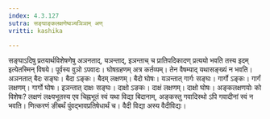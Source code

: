 ```yaml
---
index: 4.3.127
sutra: सङ्घाङ्कलक्षणेष्वञ्यञिञाम् अण्
vritti: kashika

---
```

सङ्घाऽदिषु प्रतयार्थविशेषणेषु अञनताद्, यञन्ताद्, इञन्ताच् च प्रातिपदिकादण् प्रत्ययो भवति तस्य इदम् इत्येतस्मिन् विषये। पूर्वस्य वुञो ऽपवादः। घोषग्रहणम् अत्र कर्तव्यम्। तेन वैषम्याद् यथासङ्ख्यं न भवति। अञनतात् बैदः सङ्घः। बैदा ऽङ्कः। बैदम् लक्षणम्। बैदो घोषः। यञन्तात् गार्गः सङ्घः। गार्गो ऽङ्कः। गार्गं लक्षणम्। गार्गो घोषः। इञन्तात् दाक्षः सङ्घः। दाक्षो ऽङकः। दाक्षं लक्षणम्। दाक्षो घोषः। अङ्कलक्षणयोः को विशेषः? लक्षणं लक्ष्यभूतस्य एव चिह्नभूतं स्वं यथा विद्या बिदानाम्, अङ्कस्तु गवादिस्थो ऽपि गवादीनां स्वं न भवति। णित्करणं ङीबर्थं पुंवद्भावप्रतिषेधार्थं च। वैदी विद्या अस्य वैदीविद्यः।